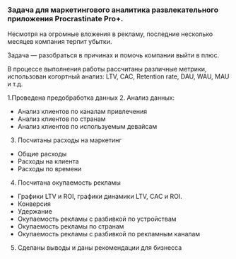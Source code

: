 ### Задача для маркетингового аналитика развлекательного приложения Procrastinate Pro+. 
Несмотря на огромные вложения в рекламу, последние несколько месяцев компания терпит убытки. 

Задача — разобраться в причинах и помочь компании выйти в плюс.

В процессе выполнения работы рассчитаны различные метрики, использован когортный анализ: LTV, CAC, Retention rate, DAU, WAU, MAU и т.д. 


1.Проведена предобработка данных
2. Анализ данных:
  - Анализ клиентов по каналам привлечения
  - Анализ клиентов по странам
  - Анализ клиентов по используемым девайсам
3. Посчитаны расходы на маркетинг
  - Общие расходы
  - Расходы на клиента
  - Расходы по времени
4.  Посчитана окупаемость рекламы
  - Графики LTV и ROI, графики динамики LTV, CAC и ROI.
  - Конверсия
  - Удержание
  - Окупаемость рекламы с разбивкой по устройствам
  - Окупаемость рекламы по странам
  - Окупаемость рекламы с разбивкой по рекламным каналам
5. Сделаны выводы и даны рекомендации для бизнесса


